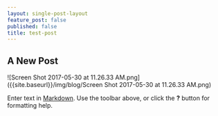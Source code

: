 ```yaml
---
layout: single-post-layout
feature_post: false
published: false
title: test-post
---
```

## A New Post
![Screen Shot 2017-05-30 at 11.26.33 AM.png]({{site.baseurl}}/img/blog/Screen Shot 2017-05-30 at 11.26.33 AM.png)

Enter text in [Markdown](http://daringfireball.net/projects/markdown/). Use the toolbar above, or click the **?** button for formatting help.

